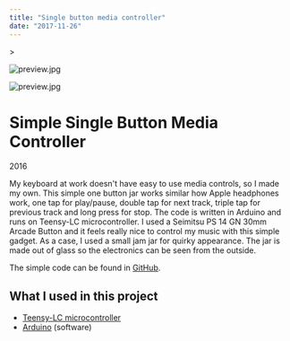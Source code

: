 ```yaml
---
title: "Single button media controller"
date: "2017-11-26"
---
```


\>

<img src="https://images.squarespace-cdn.com/content/v1/5a1957c7bce17620f85c098a/1511712073622-0WU64A9NH70N0ON2F5H6/preview.jpg" alt="preview.jpg" />

![preview.jpg](https://images.squarespace-cdn.com/content/v1/5a1957c7bce17620f85c098a/1511712073622-0WU64A9NH70N0ON2F5H6/preview.jpg)

# Simple Single Button Media Controller

2016

My keyboard at work doesn't have easy to use media controls, so I made my own. This simple one button jar works similar how Apple headphones work, one tap for play/pause, double tap for next track, triple tap for previous track and long press for stop. The code is written in Arduino and runs on Teensy-LC microcontroller. I used a Seimitsu PS 14 GN 30mm Arcade Button and it feels really nice to control my music with this simple gadget. As a case, I used a small jam jar for quirky appearance. The jar is made out of glass so the electronics can be seen from the outside.

The simple code can be found in [GitHub](https://github.com/joonamo/single-button-mediacontroller-teensy).

## What I used in this project

- [Teensy-LC microcontroller](https://www.pjrc.com/teensy/teensyLC.html)
- [Arduino](https://www.arduino.cc/) (software)
